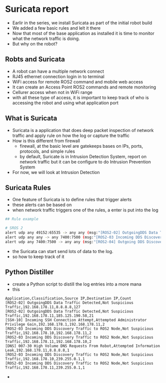 # Suricata report

- Earlir in the series, we install Suricata as part of the initial robot build
- We added a few basic rules and lelt it there
- Now that most of the base application as installed it is time to monitor what the network traffic is doing.
- But why on the robot?

## Robts and Suricata
- A robot can have a multiple network connect
- RJ45 ethernet connection login in to terminal
- WiFi access for remote ROS2 command and mobile web access 
- It can create an Access Point ROS2 commands and remote monitoring 
- Cellurer access when not in WiFi range
- with all these type of access, it is important to keep track of who is accessing the robot and using what application port

## What is Suricata
- Suricata is a application that does deep packet inspection of network traffic and apply rule on how the log or capture the traffic
- How is this different from firewall
  - firewall, at the basic level are gatekeeps bases on IPs, ports, protocols, and simple rules
  - by default, Suricate is in Intrusion Detection System, report on network traffic but it can be configure to do Intrusion Prevention System
- For now, we will look at Intrusion Detection

## Suricata Rules
- One feature of Suricata is to define rules that trigger alerts
- these alerts can be based on <something>
- when network traffic triggers one of the rules, a enter is put into the log
```bash
## Rule example

# SROS 2 
alert udp any 49152:65535 -> any any (msg:"[ROS2-02] OutgoingDDS Data Traffic Detected"; sid:100002; rev:1;classtype:not-suspicious;)
alert udp any any -> any 7400:7500 (msg:"[ROS2-03 Incoming DDS Discovery Traffic to ROS2 Node"; sid:100001; rev:2;classtype:not-suspicious;)
alert udp any 7400:7500 -> any any (msg:"[ROS2-04] Outgoing DDS Discovery Packet from ROS2 Node"; sid:100003; rev:1;classtype:notsuspicious;)

```
- the Suricata can start send lots of data to the log.
- so how to keep track of it

## Python Distiller

- create a Python script to distill the log entries into a more mana
- this 
```csv
Application,Classification,Source IP,Destination IP,Count
[ROS2-02] OutgoingDDS Data Traffic Detected,Not Suspicious Traffic,192.168.178.11,8.8.8.8,127
[ROS2-02] OutgoingDDS Data Traffic Detected,Not Suspicious Traffic,192.168.178.11,185.125.190.58,21
[SSH-10] Incoming SSH Connection Attempt,Attempted Administrator Privilege Gain,192.168.178.1,192.168.178.11,2
[ROS2-03 Incoming DDS Discovery Traffic to ROS2 Node,Not Suspicious Traffic,192.168.178.10,192.168.178.11,2
[ROS2-03 Incoming DDS Discovery Traffic to ROS2 Node,Not Suspicious Traffic,192.168.178.11,192.168.178.10,2
[DNS] 007-30 High Volume DNS Requests From Robot,Attempted Information Leak,192.168.178.11,8.8.8.8,1
[ROS2-03 Incoming DDS Discovery Traffic to ROS2 Node,Not Suspicious Traffic,192.168.178.10,239.255.0.1,1
[ROS2-03 Incoming DDS Discovery Traffic to ROS2 Node,Not Suspicious Traffic,192.168.178.11,239.255.0.1,1
```
- 